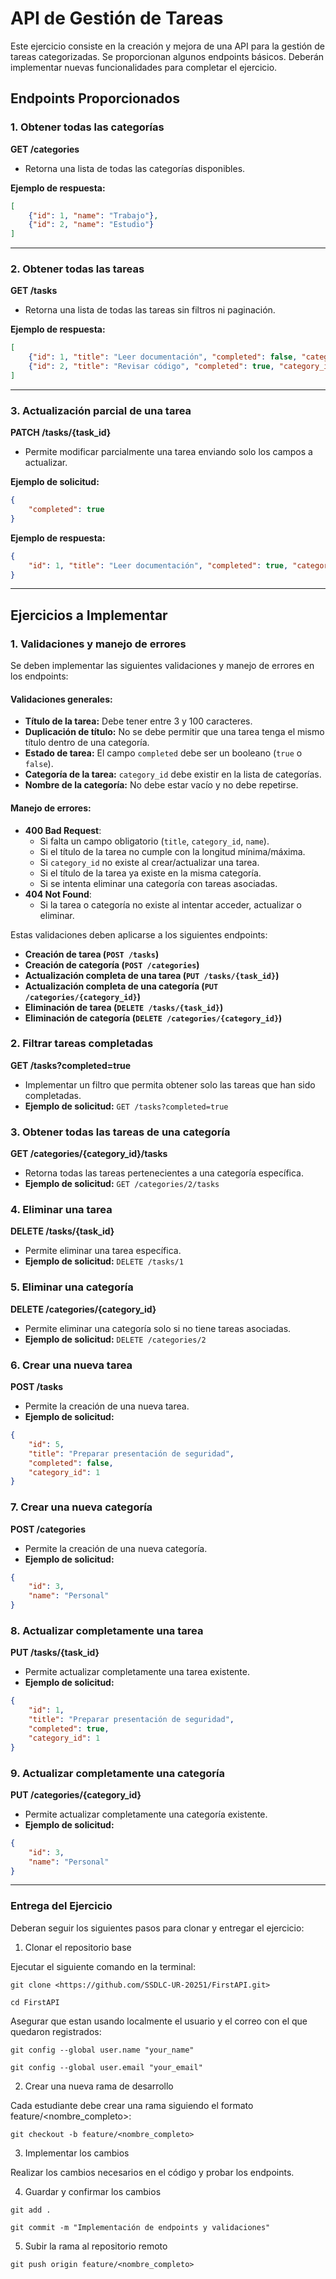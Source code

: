 # API de Gestión de Tareas

Este ejercicio consiste en la creación y mejora de una API para la gestión de tareas categorizadas. Se proporcionan algunos endpoints básicos. Deberán implementar nuevas funcionalidades para completar el ejercicio.

## **Endpoints Proporcionados**

### **1. Obtener todas las categorías**

**GET /categories**

- Retorna una lista de todas las categorías disponibles.

**Ejemplo de respuesta:**

```json
[
    {"id": 1, "name": "Trabajo"},
    {"id": 2, "name": "Estudio"}
]
```

---
### **2. Obtener todas las tareas**

**GET /tasks**

- Retorna una lista de todas las tareas sin filtros ni paginación.

**Ejemplo de respuesta:**

```json
[
    {"id": 1, "title": "Leer documentación", "completed": false, "category_id": 2},
    {"id": 2, "title": "Revisar código", "completed": true, "category_id": 1}
]
```

---
### **3. Actualización parcial de una tarea**

**PATCH /tasks/{task_id}**

- Permite modificar parcialmente una tarea enviando solo los campos a actualizar.

**Ejemplo de solicitud:**

```json
{
    "completed": true
}
```

**Ejemplo de respuesta:**

```json
{
    "id": 1, "title": "Leer documentación", "completed": true, "category_id": 2
}
```

---
## **Ejercicios a Implementar**

### **1. Validaciones y manejo de errores**

Se deben implementar las siguientes validaciones y manejo de errores en los endpoints:

#### **Validaciones generales:**
- **Título de la tarea:** Debe tener entre 3 y 100 caracteres.
- **Duplicación de título:** No se debe permitir que una tarea tenga el mismo título dentro de una categoría.
- **Estado de tarea:** El campo `completed` debe ser un booleano (`true` o `false`).
- **Categoría de la tarea:** `category_id` debe existir en la lista de categorías.
- **Nombre de la categoría:** No debe estar vacío y no debe repetirse.

#### **Manejo de errores:**
- **400 Bad Request**:
  - Si falta un campo obligatorio (`title`, `category_id`, `name`).
  - Si el título de la tarea no cumple con la longitud mínima/máxima.
  - Si `category_id` no existe al crear/actualizar una tarea.
  - Si el título de la tarea ya existe en la misma categoría.
  - Si se intenta eliminar una categoría con tareas asociadas.
- **404 Not Found**:
  - Si la tarea o categoría no existe al intentar acceder, actualizar o eliminar.

Estas validaciones deben aplicarse a los siguientes endpoints:
- **Creación de tarea (`POST /tasks`)**
- **Creación de categoría (`POST /categories`)**
- **Actualización completa de una tarea (`PUT /tasks/{task_id}`)**
- **Actualización completa de una categoría (`PUT /categories/{category_id}`)**
- **Eliminación de tarea (`DELETE /tasks/{task_id}`)**
- **Eliminación de categoría (`DELETE /categories/{category_id}`)**

### **2. Filtrar tareas completadas**

**GET /tasks?completed=true**

- Implementar un filtro que permita obtener solo las tareas que han sido completadas.
- **Ejemplo de solicitud:** `GET /tasks?completed=true`

### **3. Obtener todas las tareas de una categoría**

**GET /categories/{category_id}/tasks**

- Retorna todas las tareas pertenecientes a una categoría específica.
- **Ejemplo de solicitud:** `GET /categories/2/tasks`

### **4. Eliminar una tarea**

**DELETE /tasks/{task_id}**

- Permite eliminar una tarea específica.
- **Ejemplo de solicitud:** `DELETE /tasks/1`

### **5. Eliminar una categoría**

**DELETE /categories/{category_id}**

- Permite eliminar una categoría solo si no tiene tareas asociadas.
- **Ejemplo de solicitud:** `DELETE /categories/2`

### **6. Crear una nueva tarea**

**POST /tasks**

- Permite la creación de una nueva tarea.
- **Ejemplo de solicitud:**

```json
{
    "id": 5,
    "title": "Preparar presentación de seguridad",
    "completed": false,
    "category_id": 1
}
```

### **7. Crear una nueva categoría**

**POST /categories**

- Permite la creación de una nueva categoría.
- **Ejemplo de solicitud:**

```json
{
    "id": 3,
    "name": "Personal"
}
```

### **8. Actualizar completamente una tarea**

**PUT /tasks/{task_id}**

- Permite actualizar completamente una tarea existente.
- **Ejemplo de solicitud:**

```json
{
    "id": 1,
    "title": "Preparar presentación de seguridad",
    "completed": true,
    "category_id": 1
}
```

### **9. Actualizar completamente una categoría**

**PUT /categories/{category_id}**

- Permite actualizar completamente una categoría existente.
- **Ejemplo de solicitud:**

```json
{
    "id": 3,
    "name": "Personal"
}
```
---
### **Entrega del Ejercicio**

Deberan seguir los siguientes pasos para clonar y entregar el ejercicio:

1. Clonar el repositorio base

Ejecutar el siguiente comando en la terminal:

`git clone <https://github.com/SSDLC-UR-20251/FirstAPI.git>`

`cd FirstAPI`

Asegurar que estan usando localmente el usuario y el correo con el que quedaron registrados: 

`git config --global user.name "your_name"`

`git config --global user.email "your_email"`

2. Crear una nueva rama de desarrollo

Cada estudiante debe crear una rama siguiendo el formato feature/<nombre_completo>:

`git checkout -b feature/<nombre_completo>`

3. Implementar los cambios

Realizar los cambios necesarios en el código y probar los endpoints.

4. Guardar y confirmar los cambios

`git add .`

`git commit -m "Implementación de endpoints y validaciones"`

5. Subir la rama al repositorio remoto

`git push origin feature/<nombre_completo>`

